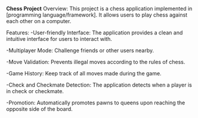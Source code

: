 **Chess Project**
Overview:
  This project is a chess application implemented in [programming language/framework]. It allows users to play chess against each other on a computer.

Features:
  -User-friendly Interface: The application provides a clean and intuitive interface for users to interact with.

  -Multiplayer Mode: Challenge friends or other users nearby.

  -Move Validation: Prevents illegal moves according to the rules of chess.

  -Game History: Keep track of all moves made during the game.

  -Check and Checkmate Detection: The application detects when a player is in check or checkmate.

  -Promotion: Automatically promotes pawns to queens upon reaching the opposite side of the board.
